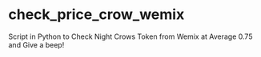 # check_price_crow_wemix
Script in Python to Check Night Crows Token from Wemix at Average 0.75 and Give a beep!
